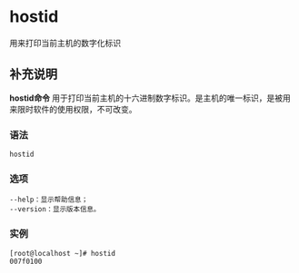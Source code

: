 hostid
===

用来打印当前主机的数字化标识

## 补充说明

**hostid命令** 用于打印当前主机的十六进制数字标识。是主机的唯一标识，是被用来限时软件的使用权限，不可改变。

###  语法

```shell
hostid
```

###  选项

```shell
--help：显示帮助信息；
--version：显示版本信息。
```

###  实例

```shell
[root@localhost ~]# hostid
007f0100
```


<!-- Linux命令行搜索引擎：https://jaywcjlove.github.io/linux-command/ -->